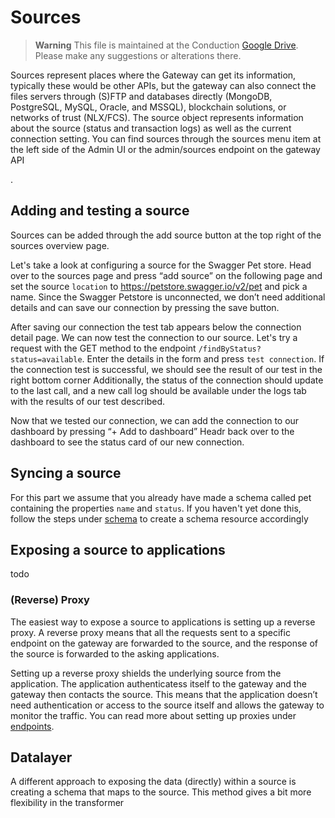 # Sources

> **Warning**
> This file is maintained at the Conduction [Google Drive](https://docs.google.com/document/d/1htUlWeImLmybSjF9_yqXLoDSMyfmpgbWDnTMcB68hCA/edit). Please make any suggestions or alterations there.

Sources represent places where the Gateway can get its information, typically these would be other APIs, but the gateway can also connect the files servers through (S)FTP and databases directly (MongoDB, PostgreSQL, MySQL, Oracle, and MSSQL), blockchain solutions, or networks of trust (NLX/FCS). The source object represents  information about the source (status and transaction logs) as well as the current connection setting. You can find sources through the sources menu item at the left side of the Admin UI or the admin/sources endpoint on the gateway API

.

## Adding and testing a source

Sources can be added through the add source button at the top right of the sources overview page.

Let's take a look at configuring a source for the Swagger Pet store. Head over to the sources page and press “add source” on the following page and set the source `location` to https://petstore.swagger.io/v2/pet and pick a name. Since the Swagger Petstore is unconnected, we don’t need additional details and can save our connection by pressing  the save button.

After saving our connection the test tab appears below the connection detail page. We can now  test the connection to our source. Let's try a request with the GET method to the endpoint `/findByStatus?status=available`. Enter the details in the form and press `test connection`.  If the connection test is successful, we should see the result of our test in the right bottom corner Additionally, the status of the connection should update to the last call, and a new call log should be available under the logs tab with the results of our test described.

Now that we tested our connection, we can add the connection to our dashboard by pressing “+ Add to dashboard”  Headr back over to the dashboard to see the status card of our new connection.

## Syncing a source

For this part we assume that you already have made a schema called pet containing the properties `name` and `status`.  If you haven't yet done this,  follow the steps under [schema]() to create a schema resource accordingly

## Exposing a source to applications

todo

### (Reverse) Proxy

The easiest way to expose a source to applications is setting up a reverse proxy. A reverse proxy means that all the requests sent to a specific endpoint on the gateway are forwarded to the source, and the response of the source is forwarded to the asking applications.

Setting up a reverse proxy shields the underlying source from the application. The application authenticatess itself to the gateway and the gateway then contacts the source. This means that the application doesn’t need authentication or access to the source itself and allows the gateway to monitor the traffic. You can read more about setting up proxies under [endpoints](https://common-ground-documentation.readthedocs.io/en/latest/endpoints/).

## Datalayer

A different approach to exposing the data (directly) within a source is creating a schema that maps to the source. This method gives a bit more flexibility in the transformer
